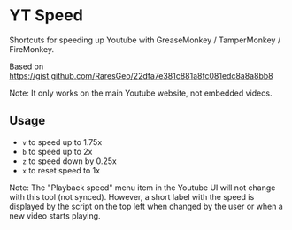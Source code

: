 # YT Speed

Shortcuts for speeding up Youtube with GreaseMonkey / TamperMonkey / FireMonkey.

Based on https://gist.github.com/RaresGeo/22dfa7e381c881a8fc081edc8a8a8bb8

Note: It only works on the main Youtube website, not embedded videos.

## Usage

- `v` to speed up to 1.75x
- `b` to speed up to 2x
- `z` to speed down by 0.25x
- `x` to reset speed to 1x

Note: The "Playback speed" menu item in the Youtube UI will not change with this tool (not synced). However, a short label with the speed is displayed by the script on the top left when changed by the user or when a new video starts playing.